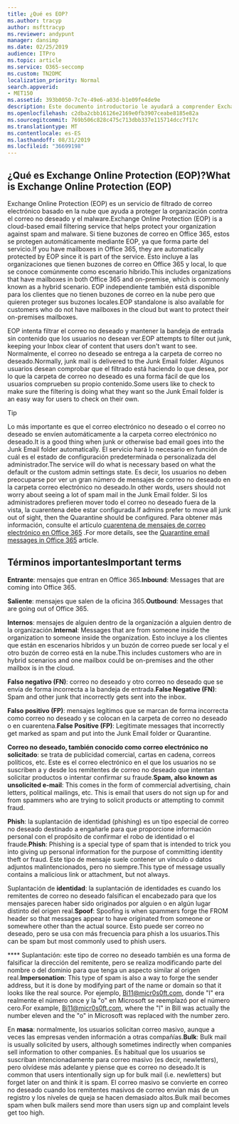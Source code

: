 ```yaml
---
title: ¿Qué es EOP?
ms.author: tracyp
author: msfttracyp
ms.reviewer: andypunt
manager: dansimp
ms.date: 02/25/2019
audience: ITPro
ms.topic: article
ms.service: O365-seccomp
ms.custom: TN2DMC
localization_priority: Normal
search.appverid:
- MET150
ms.assetid: 393b0050-7c7e-49e6-a03d-b1e09fe4de9e
description: Este documento introductorio le ayudará a comprender Exchange Online Protection (EOP) y una terminología importante. Esto es aplicable a los clientes de Office 365 que protegen buzones de correo hospedados en la nube de Exchange Online y a clientes independientes de EOP que protegen buzones locales como Exchange Server 2016.
ms.openlocfilehash: c2dba2cbb16126e2169e0fb3907ceabe8185e82a
ms.sourcegitcommit: 769b506c828c475c713dbb337e115714dcc7f17c
ms.translationtype: MT
ms.contentlocale: es-ES
ms.lasthandoff: 08/31/2019
ms.locfileid: "36699198"
---
```

## <a name="what-is-exchange-online-protection-eop"></a><span data-ttu-id="008f9-104">¿Qué es Exchange Online Protection (EOP)?</span><span class="sxs-lookup"><span data-stu-id="008f9-104">What is Exchange Online Protection (EOP)</span></span>

<span data-ttu-id="008f9-105">Exchange Online Protection (EOP) es un servicio de filtrado de correo electrónico basado en la nube que ayuda a proteger la organización contra el correo no deseado y el malware.</span><span class="sxs-lookup"><span data-stu-id="008f9-105">Exchange Online Protection (EOP) is a cloud-based email filtering service that helps protect your organization against spam and malware.</span></span> <span data-ttu-id="008f9-106">Si tiene buzones de correo en Office 365, estos se protegen automáticamente mediante EOP, ya que forma parte del servicio.</span><span class="sxs-lookup"><span data-stu-id="008f9-106">If you have mailboxes in Office 365, they are automatically protected by EOP since it is part of the service.</span></span> <span data-ttu-id="008f9-107">Esto incluye a las organizaciones que tienen buzones de correo en Office 365 y local, lo que se conoce comúnmente como escenario híbrido.</span><span class="sxs-lookup"><span data-stu-id="008f9-107">This includes organizations that have mailboxes in both Office 365 and on-premise, which is commonly known as a hybrid scenario.</span></span> <span data-ttu-id="008f9-108">EOP independiente también está disponible para los clientes que no tienen buzones de correo en la nube pero que quieren proteger sus buzones locales.</span><span class="sxs-lookup"><span data-stu-id="008f9-108">EOP standalone is also available for customers who do not have mailboxes in the cloud but want to protect their on-premises mailboxes.</span></span>

<span data-ttu-id="008f9-109">EOP intenta filtrar el correo no deseado y mantener la bandeja de entrada sin contenido que los usuarios no desean ver.</span><span class="sxs-lookup"><span data-stu-id="008f9-109">EOP attempts to filter out junk, keeping your Inbox clear of content that users don't want to see.</span></span> <span data-ttu-id="008f9-110">Normalmente, el correo no deseado se entrega a la carpeta de correo no deseado.</span><span class="sxs-lookup"><span data-stu-id="008f9-110">Normally, junk mail is delivered to the Junk Email folder.</span></span> <span data-ttu-id="008f9-111">Algunos usuarios desean comprobar que el filtrado está haciendo lo que desea, por lo que la carpeta de correo no deseado es una forma fácil de que los usuarios comprueben su propio contenido.</span><span class="sxs-lookup"><span data-stu-id="008f9-111">Some users like to check to make sure the filtering is doing what they want so the Junk Email folder is an easy way for users to check on their own.</span></span>  

> [!TIP]
> <span data-ttu-id="008f9-112">Lo más importante es que el correo electrónico no deseado o el correo no deseado se envíen automáticamente a la carpeta correo electrónico no deseado.</span><span class="sxs-lookup"><span data-stu-id="008f9-112">It is a good thing when junk or otherwise bad email goes into the Junk Email folder automatically.</span></span> <span data-ttu-id="008f9-113">El servicio hará lo necesario en función de cuál es el estado de configuración predeterminada o personalizada del administrador.</span><span class="sxs-lookup"><span data-stu-id="008f9-113">The service will do what is necessary based on what the default or the custom admin settings state.</span></span> <span data-ttu-id="008f9-114">Es decir, los usuarios no deben preocuparse por ver un gran número de mensajes de correo no deseado en la carpeta correo electrónico no deseado.</span><span class="sxs-lookup"><span data-stu-id="008f9-114">In other words, users should not worry about seeing a lot of spam mail in the Junk Email folder.</span></span> <span data-ttu-id="008f9-115">Si los administradores prefieren mover todo el correo no deseado fuera de la vista, la cuarentena debe estar configurada.</span><span class="sxs-lookup"><span data-stu-id="008f9-115">If admins prefer to move all junk out of sight, then the Quarantine should be configured.</span></span> <span data-ttu-id="008f9-116">Para obtener más información, consulte el artículo [cuarentena de mensajes de correo electrónico en Office 365](../quarantine-email-messages.md) .</span><span class="sxs-lookup"><span data-stu-id="008f9-116">For more details, see the [Quarantine email messages in Office 365](../quarantine-email-messages.md) article.</span></span>

## <a name="important-terms"></a><span data-ttu-id="008f9-117">Términos importantes</span><span class="sxs-lookup"><span data-stu-id="008f9-117">Important terms</span></span>

<span data-ttu-id="008f9-118">**Entrante**: mensajes que entran en Office 365.</span><span class="sxs-lookup"><span data-stu-id="008f9-118">**Inbound**: Messages that are coming into Office 365.</span></span>

<span data-ttu-id="008f9-119">**Saliente**: mensajes que salen de la oficina 365.</span><span class="sxs-lookup"><span data-stu-id="008f9-119">**Outbound**: Messages that are going out of Office 365.</span></span>

<span data-ttu-id="008f9-120">**Internos**: mensajes de alguien dentro de la organización a alguien dentro de la organización.</span><span class="sxs-lookup"><span data-stu-id="008f9-120">**Internal**: Messages that are from someone inside the organization to someone inside the organization.</span></span> <span data-ttu-id="008f9-121">Esto incluye a los clientes que están en escenarios híbridos y un buzón de correo puede ser local y el otro buzón de correo está en la nube.</span><span class="sxs-lookup"><span data-stu-id="008f9-121">This includes customers who are in hybrid scenarios and one mailbox could be on-premises and the other mailbox is in the cloud.</span></span>

<span data-ttu-id="008f9-122">**Falso negativo (FN)**: correo no deseado y otro correo no deseado que se envía de forma incorrecta a la bandeja de entrada.</span><span class="sxs-lookup"><span data-stu-id="008f9-122">**False Negative (FN)**: Spam and other junk that incorrectly gets sent into the inbox.</span></span>

<span data-ttu-id="008f9-123">**Falso positivo (FP)**: mensajes legítimos que se marcan de forma incorrecta como correo no deseado y se colocan en la carpeta de correo no deseado o en cuarentena.</span><span class="sxs-lookup"><span data-stu-id="008f9-123">**False Positive (FP)**: Legitimate messages that incorrectly get marked as spam and put into the Junk Email folder or Quarantine.</span></span>

<span data-ttu-id="008f9-124">**Correo no deseado, también conocido como correo electrónico no solicitado**: se trata de publicidad comercial, cartas en cadena, correos políticos, etc. Este es el correo electrónico en el que los usuarios no se suscriben a y desde los remitentes de correo no deseado que intentan solicitar productos o intentar confirmar su fraude.</span><span class="sxs-lookup"><span data-stu-id="008f9-124">**Spam, also known as unsolicited e-mail**: This comes in the form of commercial advertising, chain letters, political mailings, etc. This is email that users do not sign up for and from spammers who are trying to solicit products or attempting to commit fraud.</span></span>

<span data-ttu-id="008f9-125">**Phish**: la suplantación de identidad (phishing) es un tipo especial de correo no deseado destinado a engañarle para que proporcione información personal con el propósito de confirmar el robo de identidad o el fraude.</span><span class="sxs-lookup"><span data-stu-id="008f9-125">**Phish**: Phishing is a special type of spam that is intended to trick you into giving up personal information for the purpose of committing identity theft or fraud.</span></span> <span data-ttu-id="008f9-126">Este tipo de mensaje suele contener un vínculo o datos adjuntos malintencionados, pero no siempre.</span><span class="sxs-lookup"><span data-stu-id="008f9-126">This type of message usually contains a malicious link or attachment, but not always.</span></span>

<span data-ttu-id="008f9-127">Suplantación de **identidad**: la suplantación de identidades es cuando los remitentes de correo no deseado falsifican el encabezado para que los mensajes parecen haber sido originados por alguien o en algún lugar distinto del origen real.</span><span class="sxs-lookup"><span data-stu-id="008f9-127">**Spoof**: Spoofing is when spammers forge the FROM header so that messages appear to have originated from someone or somewhere other than the actual source.</span></span> <span data-ttu-id="008f9-128">Esto puede ser correo no deseado, pero se usa con más frecuencia para phish a los usuarios.</span><span class="sxs-lookup"><span data-stu-id="008f9-128">This can be spam but most commonly used to phish users.</span></span>

<span data-ttu-id="008f9-129">\*\*\*\* Suplantación: este tipo de correo no deseado también es una forma de falsificar la dirección del remitente, pero se realiza modificando parte del nombre o del dominio para que tenga un aspecto similar al origen real.</span><span class="sxs-lookup"><span data-stu-id="008f9-129">**Impersonation**: This type of spam is also a way to forge the sender address, but it is done by modifying part of the name or domain so that it looks like the real source.</span></span> <span data-ttu-id="008f9-130">Por ejemplo, Bi11@micr0s0ft.com, donde "l" era realmente el número once y la "o" en Microsoft se reemplazó por el número cero.</span><span class="sxs-lookup"><span data-stu-id="008f9-130">For example, Bi11@micr0s0ft.com, where the "l" in Bill was actually the number eleven and the "o" in Microsoft was replaced with the number zero.</span></span>

<span data-ttu-id="008f9-131">En **masa**: normalmente, los usuarios solicitan correo masivo, aunque a veces las empresas venden información a otras compañías.</span><span class="sxs-lookup"><span data-stu-id="008f9-131">**Bulk**: Bulk mail is usually solicited by users, although sometimes indirectly when companies sell information to other companies.</span></span> <span data-ttu-id="008f9-132">Es habitual que los usuarios se suscriban intencionadamente para correo masivo (es decir, newletters), pero olvídese más adelante y piense que es correo no deseado.</span><span class="sxs-lookup"><span data-stu-id="008f9-132">It is common that users intentionally sign up for bulk mail (i.e. newletters) but forget later on and think it is spam.</span></span> <span data-ttu-id="008f9-133">El correo masivo se convierte en correo no deseado cuando los remitentes masivos de correo envían más de un registro y los niveles de queja se hacen demasiado altos.</span><span class="sxs-lookup"><span data-stu-id="008f9-133">Bulk mail becomes spam when bulk mailers send more than users sign up and complaint levels get too high.</span></span>
